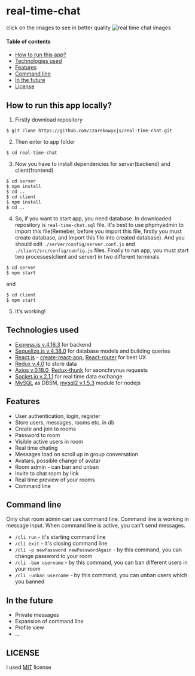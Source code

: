 # real-time-chat

click on the images to see in better quality
![real time chat images](https://i.imgur.com/6LfrGyB.gif)

#### Table of contents
* [How to run this app?](#how-to-run)
* [Technologies used](#technologies)
* [Features](#features)
* [Command line](#cli)
* [In the future](#future)
* [License](#license)

<a name="how-to-run"/>

## How to run this app locally?
1. Firstly download repository
```
$ git clone https://github.com/czarekowyxjs/real-time-chat.git
```
2. Then enter to app folder
```
$ cd real-time-chat
```
3. Now you have to install dependencies for server(backend) and client(frontend)
```
$ cd server
$ npm install
$ cd ..
$ cd client
$ npm install
$ cd ..
```
4. So, if you want to start app, you need database. In downloaded repository is `real-time-chat.sql` file. It's best to use phpmyadmin to import this file(Remeber, before you import this file, firstly you must create database, and import this file into created database). And you should edit `./server/config/server.conf.js` and `./client/src/config/config.js` files.
Finally to run app, you must start two processes(client and server) in two different terminals
```
$ cd server
$ npm start
```
and
```
$ cd client
$ npm start
```
5. It's working!

<a name="technologies"/>

## Technologies used
* [Express.js v.4.16.3](https://expressjs.com) for backend
* [Sequelize.js v.4.38.0](http://docs.sequelizejs.com) for database models and building queries
* [React.js](https://reactjs.org) - [create-react-app](https://github.com/facebook/create-react-app), [React-router](https://github.com/ReactTraining/react-router) for best UX
* [Redux v.4.0](https://redux.js.org) to store data
* [Axios v.0.18.0](https://github.com/axios/axios), [Redux-thunk](https://github.com/reduxjs/redux-thunk) for asonchrynus requests
* [Socket.io v.2.1.1](https://socket.io) for real time data exchange
* [MySQL](https://www.mysql.com) as DBSM, [mysql2 v.1.5.3](https://www.npmjs.com/package/mysql2) module for nodejs

<a name="features"/>

## Features
* User authentication, login, register
* Store users, messages, rooms etc. in db
* Create and join to rooms
* Password to room
* Visible active users in room
* Real time chating
* Messages load on scroll up in group conversation
* Avatars, possible change of avatar
* Room admin - can ban and unban
* Invite to chat room by link
* Real time preview of your rooms
* Command line

<a name="cli"/>

## Command line

Only chat room admin can use command line. Command line is working in message input.
When command line is active, you can't send messages.
* `/cli run` - it's starting command line
* `/cli exit` - it's closing command line
* `/cli -p newPassword newPasswordAgain` - by this command, you can change password to your room
* `/cli -ban username` - by this command, you can ban different users in your room
* `/cli -unban username` - by this command, you can unban users which you banned

<a name="future"/>

## In the future
* Private messages
* Expansion of command line
* Profile view
* ...

<a name="license"/>

## LICENSE
I used [MIT](https://opensource.org/licenses/MIT) license
